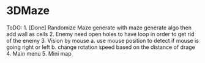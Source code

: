 # 3DMaze

ToDO:
    1. [Done] Randomize Maze
        generate with maze generate algo then add wall as cells
    2. Enemy
        need open holes to have loop in order to get rid of the enemy
    3. Vision by mouse
        a. use mouse position to detect if mouse is going right or left
        b. change rotation speed based on the distance of drage
    4. Main menu
    5. Mini map
